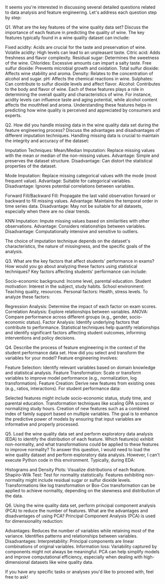 It seems you're interested in discussing several detailed questions related to data analysis and feature engineering. Let's address each question step by step:

Q1. What are the key features of the wine quality data set? Discuss the importance of each feature in predicting the quality of wine.
The key features typically found in a wine quality dataset can include:

Fixed acidity: Acids are crucial for the taste and preservation of wine.
Volatile acidity: High levels can lead to an unpleasant taste.
Citric acid: Adds freshness and flavor complexity.
Residual sugar: Determines the sweetness of the wine.
Chlorides: Excessive amounts can impart a salty taste.
Free sulfur dioxide: Prevents microbial growth and oxidation.
Total sulfur dioxide: Affects wine stability and aroma.
Density: Relates to the concentration of alcohol and sugar.
pH: Affects the chemical reactions in wine.
Sulphates: Can contribute to sulfur dioxide levels and affect flavor.
Alcohol: Contributes to the body and flavor of wine.
Each of these features plays a role in determining the overall quality and characteristics of wine. For instance, acidity levels can influence taste and aging potential, while alcohol content affects the mouthfeel and aroma. Understanding these features helps in predicting how wine quality is perceived and appreciated by consumers and experts.

Q2. How did you handle missing data in the wine quality data set during the feature engineering process? Discuss the advantages and disadvantages of different imputation techniques.
Handling missing data is crucial to maintain the integrity and accuracy of the dataset:

Imputation Techniques:
Mean/Median Imputation: Replace missing values with the mean or median of the non-missing values. Advantage: Simple and preserves the dataset structure. Disadvantage: Can distort the statistical properties of the dataset.

Mode Imputation: Replace missing categorical values with the mode (most frequent value). Advantage: Suitable for categorical variables. Disadvantage: Ignores potential correlations between variables.

Forward Fill/Backward Fill: Propagate the last valid observation forward or backward to fill missing values. Advantage: Maintains the temporal order in time series data. Disadvantage: May not be suitable for all datasets, especially when there are no clear trends.

KNN Imputation: Impute missing values based on similarities with other observations. Advantage: Considers relationships between variables. Disadvantage: Computationally intensive and sensitive to outliers.

The choice of imputation technique depends on the dataset's characteristics, the nature of missingness, and the specific goals of the analysis.

Q3. What are the key factors that affect students' performance in exams? How would you go about analyzing these factors using statistical techniques?
Key factors affecting students' performance can include:

Socio-economic background: Income level, parental education.
Student motivation: Interest in the subject, study habits.
School environment: Teaching quality, resources.
Personal factors: Health, stress levels.
To analyze these factors:

Regression Analysis: Determine the impact of each factor on exam scores.
Correlation Analysis: Explore relationships between variables.
ANOVA: Compare performance across different groups (e.g., gender, socio-economic status).
Factor Analysis: Identify underlying factors that contribute to performance.
Statistical techniques help quantify relationships and identify significant factors affecting student outcomes, informing interventions and policy decisions.

Q4. Describe the process of feature engineering in the context of the student performance data set. How did you select and transform the variables for your model?
Feature engineering involves:

Feature Selection: Identify relevant variables based on domain knowledge and statistical analysis.
Feature Transformation: Scale or transform variables to improve model performance (e.g., normalization, log transformation).
Feature Creation: Derive new features from existing ones (e.g., ratios, interactions).
For student performance data:

Selected features might include socio-economic status, study time, and parental education.
Transformation techniques like scaling GPA scores or normalizing study hours.
Creation of new features such as a combined index of family support based on multiple variables.
The goal is to enhance the predictive power of models by ensuring that input variables are informative and properly processed.

Q5. Load the wine quality data set and perform exploratory data analysis (EDA) to identify the distribution of each feature. Which feature(s) exhibit non-normality, and what transformations could be applied to these features to improve normality?
To answer this question, I would need to load the wine quality dataset and perform exploratory data analysis. However, I can't execute Python code in this environment. Typically, during EDA:

Histograms and Density Plots: Visualize distributions of each feature.
Shapiro-Wilk Test: Test for normality statistically.
Features exhibiting non-normality might include residual sugar or sulfur dioxide levels. Transformations like log transformation or Box-Cox transformation can be applied to achieve normality, depending on the skewness and distribution of the data.

Q6. Using the wine quality data set, perform principal component analysis (PCA) to reduce the number of features. What are the advantages and disadvantages of using PCA?
Principal Component Analysis (PCA) is used for dimensionality reduction:

Advantages:
Reduces the number of variables while retaining most of the variance.
Identifies patterns and relationships between variables.
Disadvantages:
Interpretability: Principal components are linear combinations of original variables.
Information loss: Variability captured by components might not always be meaningful.
PCA can help simplify models and improve computational efficiency, especially when dealing with high-dimensional datasets like wine quality data.

If you have any specific tasks or analyses you'd like to proceed with, feel free to ask!
